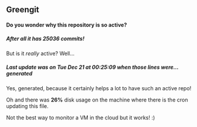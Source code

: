 ## Greengit

#### Do you wonder why this repository is so active?

##### After all it has 25036 commits!

But is it *really* active? Well...

##### Last update was on Tue Dec 21 at 00:25:09 when those lines were... generated

Yes, generated, because it certainly helps a lot to have such an active repo!

Oh and there was **26%** disk usage on the machine
where there is the cron updating this file.

Not the best way to monitor a VM in the cloud but it works! :)

